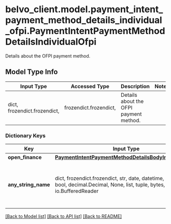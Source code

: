 # belvo_client.model.payment_intent_payment_method_details_individual_ofpi.PaymentIntentPaymentMethodDetailsIndividualOfpi

Details about the OFPI payment method.

## Model Type Info
Input Type | Accessed Type | Description | Notes
------------ | ------------- | ------------- | -------------
dict, frozendict.frozendict,  | frozendict.frozendict,  | Details about the OFPI payment method. | 

### Dictionary Keys
Key | Input Type | Accessed Type | Description | Notes
------------ | ------------- | ------------- | ------------- | -------------
**open_finance** | [**PaymentIntentPaymentMethodDetailsBodyIndividualOfpi**](PaymentIntentPaymentMethodDetailsBodyIndividualOfpi.md) | [**PaymentIntentPaymentMethodDetailsBodyIndividualOfpi**](PaymentIntentPaymentMethodDetailsBodyIndividualOfpi.md) |  | 
**any_string_name** | dict, frozendict.frozendict, str, date, datetime, int, float, bool, decimal.Decimal, None, list, tuple, bytes, io.FileIO, io.BufferedReader | frozendict.frozendict, str, BoolClass, decimal.Decimal, NoneClass, tuple, bytes, FileIO | any string name can be used but the value must be the correct type | [optional]

[[Back to Model list]](../../README.md#documentation-for-models) [[Back to API list]](../../README.md#documentation-for-api-endpoints) [[Back to README]](../../README.md)

